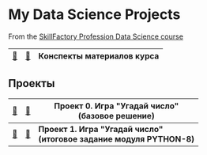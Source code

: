 # My Data Science Projects

From the [SkillFactory Profession Data Science course](https://lms.skillfactory.ru/courses/course-v1:SkillFactory+DSPR-2.0+14JULY2021/course/)


 [📁](/synopsis)| [📄](/synopsis/README.md) |Конспекты материалов курса|   
|---|---|---|

## Проекты
|[📁](/project_0)|[📄](/project_0/README.md)| Проект 0. Игра "Угадай число"<br>(базовое решение)|
|---|---|---|
|[📁](/project_1)|[📄](/project_1/README.md)|__Проект 1. Игра "Угадай число"<br>(итоговое задание модуля PYTHON-8)__|






